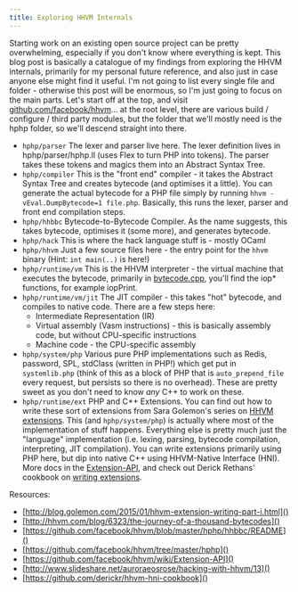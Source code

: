 ```yaml
---
title: Exploring HHVM Internals
---
```


Starting work on an existing open source project can be pretty overwhelming, especially if you don't know where everything is kept. This blog post is basically a catalogue of my findings from exploring the HHVM internals, primarily for my personal future reference, and also just in case anyone else might find it useful. I'm not going to list every single file and folder - otherwise this post will be enormous, so I'm just going to focus on the main parts. Let's start off at the top, and visit [github.com/facebook/hhvm](https://github.com/facebook/hhvm)... at the root level, there are various build / configure / third party modules, but the folder that we'll mostly need is the hphp folder, so we'll descend straight into there.

* `hphp/parser` The lexer and parser live here. The lexer definition lives in hphp/parser/hphp.ll (uses Flex to turn PHP into tokens). The parser takes these tokens and magics them into an Abstract Syntax Tree.
* `hphp/compiler` This is the "front end" compiler - it takes the Abstract Syntax Tree and creates bytecode (and optimises it a little). You can generate the actual bytecode for a PHP file simply by running `hhvm -vEval.DumpBytecode=1 file.php`. Basically, this runs the lexer, parser and front end compilation steps.
* `hphp/hhbbc` Bytecode-to-Bytecode Compiler. As the name suggests, this takes bytecode, optimises it (some more), and generates bytecode.
* `hphp/hack` This is where the hack language stuff is - mostly OCaml
* `hphp/hhvm` Just a few source files here - the entry point for the `hhvm` binary (Hint: `int main(..)` is here!)
* `hphp/runtime/vm` This is the HHVM interpreter - the virtual machine that executes the bytecode, primarily in [bytecode.cpp](https://github.com/facebook/hhvm/blob/master/hphp/runtime/vm/bytecode.cpp), you'll find the iop* functions, for example iopPrint.
* `hphp/runtime/vm/jit` The JIT compiler - this takes "hot" bytecode, and compiles to native code. There are a few steps here:
  * Intermediate Representation (IR)
  * Virtual assembly (Vasm instructions) - this is basically assembly code, but without CPU-specific instructions
  * Machine code - the CPU-specific assembly
* `hphp/system/php` Various pure PHP implementations such as Redis, password, SPL, stdClass (written in PHP!) which get put in `systemlib.php` (think of this as a block of PHP that is `auto_prepend_file` every request, but persists so there is no overhead). These are pretty sweet as you don't need to know *any* C++ to work on these.
* `hphp/runtime/ext` PHP and C++ Extensions. You can find out how to write these sort of extensions from Sara Golemon's series on [HHVM extensions](http://blog.golemon.com/2015/01/hhvm-extension-writing-part-i.html). This (and `hphp/system/php`) is actually where most of the implementation of stuff happens. Everything else is pretty much just the "language" implementation (i.e. lexing, parsing, bytecode compilation, interpreting, JIT compilation). You can write extensions primarily using PHP here, but dip into native C++ using HHVM-Native Interface (HNI). More docs in the [Extension-API](https://github.com/facebook/hhvm/wiki/Extension-API), and check out Derick Rethans' cookbook on [writing extensions](https://github.com/derickr/hhvm-hni-cookbook).

Resources:

* [http://blog.golemon.com/2015/01/hhvm-extension-writing-part-i.html]()
* [http://hhvm.com/blog/6323/the-journey-of-a-thousand-bytecodes]()
* [https://github.com/facebook/hhvm/blob/master/hphp/hhbbc/README]()
* [https://github.com/facebook/hhvm/tree/master/hphp]()
* [https://github.com/facebook/hhvm/wiki/Extension-API]()
* [http://www.slideshare.net/auroraeosrose/hacking-with-hhvm/13]()
* [https://github.com/derickr/hhvm-hni-cookbook]()
